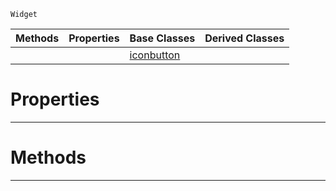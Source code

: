  `Widget`

|Methods|Properties|Base Classes|Derived Classes|
|---|---|---|---|
| | |[iconbutton](https://github.com/PlasmaEngine/PlasmaDocs/tree/master/docs/C%2B%2B/code_reference/class_reference/iconbutton.markdown)| |


 #  Properties


---  
 #  Methods


---  
 

 